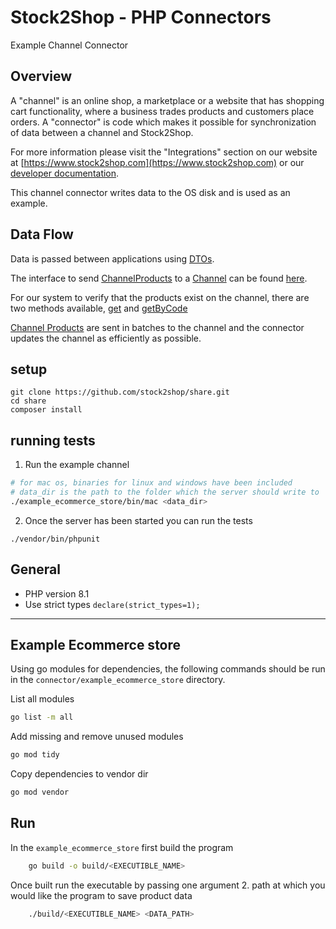 # Stock2Shop - PHP Connectors

Example Channel Connector

## Overview

A "channel" is an online shop, a marketplace or a website that has shopping cart functionality, where a business trades
products and customers place orders. A "connector" is code which makes it possible for synchronization of data between a
channel and Stock2Shop.

For more information please visit the "Integrations" section on our
website at [https://www.stock2shop.com](https://www.stock2shop.com) or our
[developer documentation](https://docs.stock2shop.com).

This channel connector writes data to the OS disk and is used as an example.

## Data Flow

Data is passed between applications using [DTOs](https://github.com/stock2shop/share).

The interface to send [ChannelProducts](https://github.com/stock2shop/share/blob/master/src/DTO/ChannelProducts.php) to 
a [Channel](https://github.com/stock2shop/share/blob/master/src/DTO/Channel.php) can be found 
[here](https://github.com/stock2shop/share/blob/master/src/Channel/ChannelProductsInterface.php).

For our system to verify that the products exist on the channel, there are two methods available,
[get](https://github.com/stock2shop/share/blob/2ec36d6d4d60cff9ddea9df73786cfedef323fab/src/Channel/ChannelProductsInterface.php#L104) 
and [getByCode](https://github.com/stock2shop/share/blob/2ec36d6d4d60cff9ddea9df73786cfedef323fab/src/Channel/ChannelProductsInterface.php#L75) 

[Channel Products](https://github.com/stock2shop/share/blob/master/src/DTO/ChannelProducts.php) are sent in batches 
to the channel and the connector updates the channel as efficiently as possible.

## setup

```
git clone https://github.com/stock2shop/share.git
cd share
composer install
```

## running tests

1. Run the example channel
```bash
# for mac os, binaries for linux and windows have been included
# data_dir is the path to the folder which the server should write to
./example_ecommerce_store/bin/mac <data_dir>
```
2. Once the server has been started you can run the tests
```
./vendor/bin/phpunit
```

## General

- PHP version 8.1
- Use strict types `declare(strict_types=1);`

***
## Example Ecommerce store

Using go modules for dependencies, the following commands should be run in the `connector/example_ecommerce_store` directory.

List all modules
```bash
go list -m all
```

Add missing and remove unused modules
```bash
go mod tidy
```

Copy dependencies to vendor dir
```bash
go mod vendor
```

## Run

In the `example_ecommerce_store` first build the program 
```bash
    go build -o build/<EXECUTIBLE_NAME>
```

Once built run the executable by passing one argument
2. path at which you would like the program to save product data
```bash
    ./build/<EXECUTIBLE_NAME> <DATA_PATH>
```
